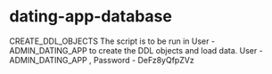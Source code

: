 # dating-app-database
CREATE_DDL_OBJECTS
The script is to be run in User - ADMIN_DATING_APP to create the DDL objects and load data.
User - ADMIN_DATING_APP , Password - DeFz8yQfpZVz
